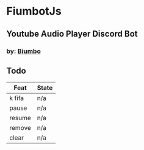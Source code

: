 # FiumbotJs
## Youtube Audio Player Discord Bot
### by: [Biumbo](https://github.com/SattlerGabriel)

## Todo
| Feat   | State |
|--------|-------|
| k fifa | n/a   |
| pause  | n/a   |
| resume | n/a   |
| remove | n/a   |
| clear  | n/a   |
